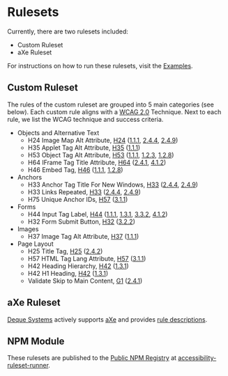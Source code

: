 # Rulesets
Currently, there are two rulesets included:

<ul>
<li>Custom Ruleset</li>
<li>aXe Ruleset</li>
</ul>

For instructions on how to run these rulesets, visit the <a href='../README.md#examples'>Examples</a>.

## Custom Ruleset

The rules of the custom ruleset are grouped into 5 main categories (see below).  Each custom rule aligns with a <a href='https://www.w3.org/TR/WCAG20/'>WCAG 2.0</a> Technique. Next to each rule, we list the WCAG technique and success criteria.

<ul>

<li>Objects and Alternative Text
<ul>
<li>H24 Image Map Alt Attribute, <a href='https://www.w3.org/TR/WCAG20-TECHS/H24.html'>H24</a> (<a href='http://www.w3.org/TR/2008/REC-WCAG20-20081211/#text-equiv-all'>1.1.1</a>, <a href='http://www.w3.org/TR/2008/REC-WCAG20-20081211/#navigation-mechanisms-refs'>2.4.4</a>, <a href='http://www.w3.org/TR/2008/REC-WCAG20-20081211/#navigation-mechanisms-link'>2.4.9</a>) </li>
<li>H35 Applet Tag Alt Attribute, <a href='https://www.w3.org/TR/WCAG20-TECHS/H35.html'>H35</a> (<a href='http://www.w3.org/TR/2008/REC-WCAG20-20081211/#text-equiv-all'>1.1.1</a>) </li>
<li>H53 Object Tag Alt Attribute, <a href='https://www.w3.org/TR/WCAG20-TECHS/H53.html'>H53</a> (<a href='http://www.w3.org/TR/2008/REC-WCAG20-20081211/#text-equiv-all'>1.1.1</a>, <a href='http://www.w3.org/TR/2008/REC-WCAG20-20081211/#media-equiv-audio-desc'>1.2.3</a>, <a href='http://www.w3.org/TR/2008/REC-WCAG20-20081211/#media-equiv-text-doc'>1.2.8</a>)</li>
<li>H64 IFrame Tag Title Attribute, <a href='https://www.w3.org/TR/WCAG20-TECHS/H64.html'>H64</a> (<a href='http://www.w3.org/TR/2008/REC-WCAG20-20081211/#navigation-mechanisms-skip'>2.4.1</a>, <a href='http://www.w3.org/TR/2008/REC-WCAG20-20081211/#ensure-compat-rsv'>4.1.2</a>)</li>
<li>H46 Embed Tag, <a href='https://www.w3.org/TR/WCAG20-TECHS/H46.html'>H46</a> (<a href='http://www.w3.org/TR/2008/REC-WCAG20-20081211/#text-equiv-all'>1.1.1</a>, <a href='http://www.w3.org/TR/2008/REC-WCAG20-20081211/#media-equiv-text-doc'>1.2.8</a>)</li>
</ul>
</li>

<li>Anchors
<ul>
<li>H33 Anchor Tag Title For New Windows, <a href='https://www.w3.org/TR/WCAG20-TECHS/H33.html'>H33</a> (<a href='http://www.w3.org/TR/2008/REC-WCAG20-20081211/#navigation-mechanisms-refs'>2.4.4</a>, <a href='http://www.w3.org/TR/2008/REC-WCAG20-20081211/#navigation-mechanisms-link'>2.4.9</a>)</li>
<li>H33 Links Repeated, <a href='https://www.w3.org/TR/WCAG20-TECHS/H33.html'>H33</a> (<a href='http://www.w3.org/TR/2008/REC-WCAG20-20081211/#navigation-mechanisms-refs'>2.4.4</a>, <a href='http://www.w3.org/TR/2008/REC-WCAG20-20081211/#navigation-mechanisms-link'>2.4.9</a>)</li>
<li>H75 Unique Anchor IDs, <a href='https://www.w3.org/TR/WCAG20-TECHS/H57.html'>H57</a> (<a href='http://www.w3.org/TR/2008/REC-WCAG20-20081211/#meaning-doc-lang-id'>3.1.1</a>)</li>
</ul>
</li>

<li>Forms
<ul>
<li>H44 Input Tag Label, <a href='https://www.w3.org/TR/WCAG20-TECHS/H44.html'>H44</a> (<a href='http://www.w3.org/TR/2008/REC-WCAG20-20081211/#text-equiv-all'>1.1.1</a>, <a href='http://www.w3.org/TR/2008/REC-WCAG20-20081211/#content-structure-separation-programmatic'>1.3.1</a>, <a href='http://www.w3.org/TR/2008/REC-WCAG20-20081211/#minimize-error-cues'>3.3.2</a>, <a href='http://www.w3.org/TR/2008/REC-WCAG20-20081211/#ensure-compat-rsv'>4.1.2</a>)</li>
<li>H32 Form Submit Button, <a href='https://www.w3.org/TR/WCAG20-TECHS/H32.html'>H32</a> (<a href='http://www.w3.org/TR/2008/REC-WCAG20-20081211/#consistent-behavior-unpredictable-change'>3.2.2</a>)</li>
</ul>
</li>

<li>Images
<ul>
<li>H37 Image Tag Alt Attribute, <a href='https://www.w3.org/TR/WCAG20-TECHS/H37.html'>H37</a> (<a href='http://www.w3.org/TR/2008/REC-WCAG20-20081211/#text-equiv-all'>1.1.1</a>)</li>
</ul>
</li>

<li>Page Layout
<ul>
<li>H25 Title Tag, <a href='https://www.w3.org/TR/WCAG20-TECHS/H25.html'>H25</a> (<a href='http://www.w3.org/TR/2008/REC-WCAG20-20081211/#navigation-mechanisms-title'>2.4.2</a>)</li>
<li>H57 HTML Tag Lang Attribute, <a href='https://www.w3.org/TR/WCAG20-TECHS/H57.html'>H57</a> (<a href='http://www.w3.org/TR/2008/REC-WCAG20-20081211/#meaning-doc-lang-id'>3.1.1</a>)</li>
<li>H42 Heading Hierarchy, <a href='https://www.w3.org/TR/WCAG20-TECHS/H42.html'>H42</a> (<a href='http://www.w3.org/TR/2008/REC-WCAG20-20081211/#content-structure-separation-programmatic'>1.3.1</a>)</li>
<li>H42 H1 Heading, <a href='https://www.w3.org/TR/WCAG20-TECHS/H42.html'>H42</a> (<a href='http://www.w3.org/TR/2008/REC-WCAG20-20081211/#content-structure-separation-programmatic'>1.3.1</a>)</li>
<li>Validate Skip to Main Content, <a href='https://www.w3.org/TR/WCAG20-TECHS/G1.html'>G1</a> (<a href='http://www.w3.org/TR/2008/REC-WCAG20-20081211/#navigation-mechanisms-skip'>2.4.1</a>)</li>
</ul>
</li>

</ul>

## aXe Ruleset

<a href='https://www.deque.com/'>Deque Systems</a> actively supports <a href='https://github.com/dequelabs/axe-core'>aXe</a> and provides <a href='https://github.com/dequelabs/axe-core/blob/develop/doc/rule-descriptions.md'>rule descriptions</a>.

## NPM Module

These rulesets are published to the <a href='https://registry.npmjs.org/'>Public NPM Registry</a> at <a href='https://registry.npmjs.org/accessibility-ruleset-runner'>accessibility-ruleset-runner</a>.